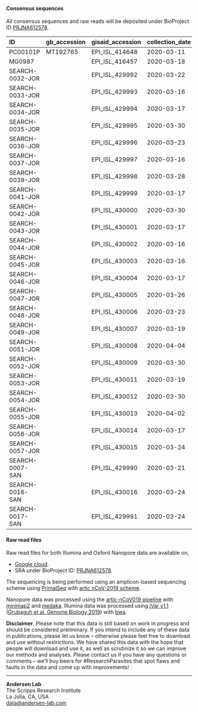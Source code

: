 #### Consensus sequences

All consensus sequences and raw reads will be deposited under BioProject ID [PRJNA612578](https://www.ncbi.nlm.nih.gov/bioproject/612578).

|ID|gb\_accession|gisaid\_accession|collection\_date|location|FIPS|percent\_coverage\_cds|avg\_depth|
|:---|:---|:---|:---|:---|:---|:---|:---|
|PC00101P|MT192765|EPI\_ISL\_414648|2020-03-11|San Diego|6073|99.7525|3516.14|
|MG0987||EPI\_ISL\_416457|2020-03-18|San Diego|6073|99.5954|2465.6|
|SEARCH-0032-JOR||EPI\_ISL\_429992|2020-03-22|Jordan/Amman||99.77|60606.1|
|SEARCH-0033-JOR||EPI\_ISL\_429993|2020-03-16|Jordan/Amman||100|44936.5|
|SEARCH-0034-JOR||EPI\_ISL\_429994|2020-03-17|Jordan/Amman||100|35560.2|
|SEARCH-0035-JOR||EPI\_ISL\_429995|2020-03-30|Jordan/Amman||99.3|48715.3|
|SEARCH-0036-JOR||EPI\_ISL\_429996|2020-03-23|Jordan/Amman||100|32210.1|
|SEARCH-0037-JOR||EPI\_ISL\_429997|2020-03-16|Jordan/Amman||100|52690.4|
|SEARCH-0039-JOR||EPI\_ISL\_429998|2020-03-28|Jordan/Amman||100|64812.1|
|SEARCH-0041-JOR||EPI\_ISL\_429999|2020-03-17|Jordan/Amman||100|38163|
|SEARCH-0042-JOR||EPI\_ISL\_430000|2020-03-30|Jordan/Amman||100|54223.6|
|SEARCH-0043-JOR||EPI\_ISL\_430001|2020-03-17|Jordan/Amman||100|40737.6|
|SEARCH-0044-JOR||EPI\_ISL\_430002|2020-03-16|Jordan/Amman||100|53799.2|
|SEARCH-0045-JOR||EPI\_ISL\_430003|2020-03-16|Jordan/Amman||100|79270.1|
|SEARCH-0046-JOR||EPI\_ISL\_430004|2020-03-17|Jordan/Amman||100|58760.2|
|SEARCH-0047-JOR||EPI\_ISL\_430005|2020-03-26|Jordan/Amman||100|73368.1|
|SEARCH-0048-JOR||EPI\_ISL\_430006|2020-03-23|Jordan/Amman||100|42566|
|SEARCH-0049-JOR||EPI\_ISL\_430007|2020-03-19|Jordan/Amman||100|47203.2|
|SEARCH-0051-JOR||EPI\_ISL\_430008|2020-04-04|Jordan/Amman||97.98|55629.6|
|SEARCH-0052-JOR||EPI\_ISL\_430009|2020-03-30|Jordan/Irbid||100|29390.3|
|SEARCH-0053-JOR||EPI\_ISL\_430011|2020-03-19|Jordan/Amman||100|65439.2|
|SEARCH-0054-JOR||EPI\_ISL\_430012|2020-03-30|Jordan/Irbid||99.99|67262.4|
|SEARCH-0055-JOR||EPI\_ISL\_430013|2020-04-02|Jordan/Amman||96|67329.1|
|SEARCH-0056-JOR||EPI\_ISL\_430014|2020-03-17|Jordan/Amman||100|40156.9|
|SEARCH-0057-JOR||EPI\_ISL\_430015|2020-03-24|Jordan/Amman||100|33430.4|
|SEARCH-0007-SAN||EPI\_ISL\_429990|2020-03-21|San Diego|6073|100|6215.17|
|SEARCH-0016-SAN||EPI\_ISL\_430016|2020-03-24|San Diego|6073|100|6440.67|
|SEARCH-0017-SAN||EPI\_ISL\_429991|2020-03-24|San Diego|6073|100|4947.09|

#### Raw read files

Raw read files for both Illumina and Oxford Nanopore data are available on, 

* [Google cloud](https://console.cloud.google.com/storage/browser/andersen-lab_hcov-19-genomics).
* SRA under BioProject ID: [PRJNA612578](https://www.ncbi.nlm.nih.gov/bioproject/612578).

The sequencing is being performed using an amplicon-based sequencing scheme using [PrimalSeq](https://www.nature.com/articles/nprot.2017.066) with [artic nCoV-2019 scheme](https://github.com/artic-network/artic-ncov2019/tree/master/primer_schemes/nCoV-2019). 

Nanopore data was processed using the [artic-nCoV019 pipeline](https://github.com/artic-network/artic-ncov2019) with [minimap2](https://github.com/lh3/minimap2) and [medaka](https://github.com/nanoporetech/medaka).
Illumina data was processed using [iVar v1.1](https://github.com/andersen-lab/ivar) ([Grubaguh et al. Genome Biology 2019](https://genomebiology.biomedcentral.com/articles/10.1186/s13059-018-1618-7)) with [bwa](https://github.com/lh3/bwa).

**Disclaimer**. Please note that this data is still based on work in progress and should be considered preliminary. If you intend to include any of these data in publications, please let us know – otherwise please feel free to download and use without restrictions. We have shared this data with the hope that people will download and use it, as well as scrutinize it so we can improve our methods and analyses. Please contact us if you have any questions or comments – we’ll buy beers for #ResearchParasites that spot flaws and faults in the data and come up with improvements!

---
**Andersen Lab**  
The Scripps Research Institute  
La Jolla, CA, USA  
[data@andersen-lab.com](mailto:data@andersen-lab.com)
